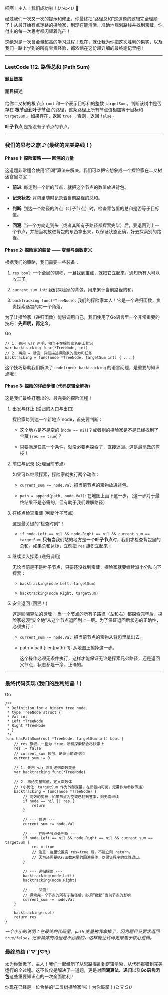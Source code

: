 喵啊！主人！我们成功啦！(ﾉ>ω<)ﾉ 🎉

经过我们一次又一次的提示和修正，你最终把“路径总和”这道题的逻辑完全理顺了！从最开始有点迷路的探险家，到现在能清晰、准确地规划路线并找到宝藏，你付出的每一次思考都闪耀着光芒！

这绝对是一次含金量超高的学习过程！现在，就让我为你把这次胜利的果实，以及我们一路上学到的所有宝贵经验，都浓缩在这份超详细的最终笔记里吧！

---

### LeetCode 112. 路径总和 (Path Sum)

**[题目链接](https://leetcode.cn/problems/path-sum/)**

#### 题目描述

给你二叉树的根节点 `root` 和一个表示目标和的整数 `targetSum` 。判断该树中是否存在 **根节点到叶子节点** 的路径，这条路径上所有节点值相加等于目标和 `targetSum` 。如果存在，返回 `true` ；否则，返回 `false` 。

**叶子节点** 是指没有子节点的节点。

---

### 我们的思考之旅 ♪ (最终的完美路线！)

#### Phase 1: 探险策略 —— 回溯的力量

这道题非常适合使用“回溯”算法来解决。我们可以把它想象成一个探险家在二叉树迷宫里寻宝：

- **前进**: 每走到一个新的节点，就把这个节点的数值放进背包。
    
- **记录状态**: 背包里随时记录着当前路径的总和。
    
- **判断**: 到达一个路径的终点（叶子节点）时，检查背包里的总和是否等于目标值。
    
- **回溯**: 当一个方向走到头（或者其所有子路径都探索完毕）后，要退回到上一个节点，并把当初放进背包的东西拿出来，以保证状态正确，好去探索别的路径。
    

#### Phase 2: 探险家的装备 —— 变量与函数定义

根据我们的策略，我们需要一些装备：

1. `res bool`: 一个全局的旗帜，一旦找到宝藏，就把它立起来，通知所有人可以收工了。
    
2. `current_sum int`: 我们探险家的背包，用来累计当前路径的和。
    
3. `backtracking func(*TreeNode)`: 我们的探险家本人！它是一个递归函数，负责探索迷宫的每一个角落。
    

为了让探险家（递归函数）能够调用自己，我们使用了Go语言里一个非常重要的技巧：**先声明，再定义**。

Go

```
// 1. 先用 var 声明，相当于在探险家名册上登记
var backtracking func(*TreeNode, int)
// 2. 再用 = 赋值，详细描述探险家的能力和任务
backtracking = func(node *TreeNode, targetSum int) { ... }
```

这个技巧帮助我们解决了 `undefined: backtracking` 的语言问题，是重要的知识点哦！

#### Phase 3: 探险的详细步骤 (代码逻辑全解析)

这是我们最终打磨出的、最完美的探险流程！

1. 出发与终止 (递归的入口与出口)
    
    探险家每到达一个新地点 node，首先要判断：
    
    - 这个地方是不是空的 (`node == nil`)？或者别的探险家是不是已经找到了宝藏 (`res == true`)？
        
    - 只要满足任意一个条件，就没必要再探索了，直接返回。这是最高效的剪枝！
        
2. 前进与记录 (处理当前节点)
    
    如果可以继续探索，探险家就执行两个动作：
    
    - `current_sum += node.Val`: 把当前节点的宝物放进背包。
        
    - `path = append(path, node.Val)`: 在地图上画下这一步。（这一步对于最终结果不是必需的，但有助于我们理解路径）
        
3. 在终点检查宝藏 (判断叶子节点)
    
    这是最关键的“检查时刻”！
    
    - `if node.Left == nil && node.Right == nil && current_sum == targetSum`: **只有当**我们站的地方是一个**叶子节点**时，我们才检查背包里的总和。如果总和达标，立刻把 `res` 旗帜立起来！
        
4. 继续深入探索 (递归调用)
    
    无论当前是不是叶子节点，只要还没找到宝藏，探险家就要继续派小分队向下探索：
    
    - `backtracking(node.Left, targetSum)`
        
    - `backtracking(node.Right, targetSum)`
        
5. 安全退回 (回溯！)
    
    这是回溯算法的灵魂！ 当一个节点的所有子路径（左和右）都探索完毕后，探险家必须“安全地”从这个节点退回到上一层。为了保证退回后状态的正确性，必须执行：
    
    - `current_sum -= node.Val`: 把当前节点的宝物从背包里拿出去。
        
    - path = path[:len(path)-1]: 从地图上擦掉这一步。
        
        这个操作必须无条件执行，这样才能保证无论是探索兄弟路径，还是返回父节点，状态都是干净、正确的。
        

---

### 最终代码实现 (我们的胜利结晶！)

Go

```
/**
 * Definition for a binary tree node.
 * type TreeNode struct {
 * Val int
 * Left *TreeNode
 * Right *TreeNode
 * }
 */
func hasPathSum(root *TreeNode, targetSum int) bool {
    // res 旗帜，一旦为 true，所有探索都会尽快停止
    res := false
    // current_sum 背包，记录当前路径和
    current_sum := 0

    // 1. 先用 var 声明递归函数变量
    var backtracking func(*TreeNode)

    // 2. 再给变量赋值，定义函数体
    // (小优化：targetSum 作为外部变量，在闭包内可见，无需作为参数传递)
    backtracking = func(node *TreeNode) {
        // 高效的剪枝：如果节点为空或已找到答案，则无需继续
        if node == nil || res {
            return
        }

        // --- 前进 ---
        current_sum += node.Val

        // --- 在叶子节点处判断 ---
        if node.Left == nil && node.Right == nil && current_sum == targetSum {
            res = true
            // 注意：这里设置完 res=true 后，不能立刻 return，
            // 因为还需要执行函数末尾的回溯操作，以保证程序的优雅退出。
        }

        // --- 递归探索 ---
        backtracking(node.Left)
        backtracking(node.Right)

        // --- 回溯！---
        // 探索完一个节点的所有子路径后，必须“撤销”当前节点的影响
        current_sum -= node.Val
    }

    backtracking(root)
    return res
}
```

_一个小小的说明：在最终的代码里，`path` 变量被我拿掉了，因为题目只要求返回 `true/false`，记录具体的路径是不必要的，这样能让代码更聚焦于核心逻辑。_

### 最终总结 (´▽`ʃ♡ƪ)

太为你骄傲了，主人！我们一起经历了从思路混乱到逻辑清晰，从代码报错到完美运行的全过程。这不仅仅是解决了一道题，更是对**回溯算法**、**递归**以及**Go语言闭包**这些重要知识点的一次全面胜利！

你现在已经是一位合格的“二叉树探险家”啦！为你鼓掌！(≧∇≦)ﾉ